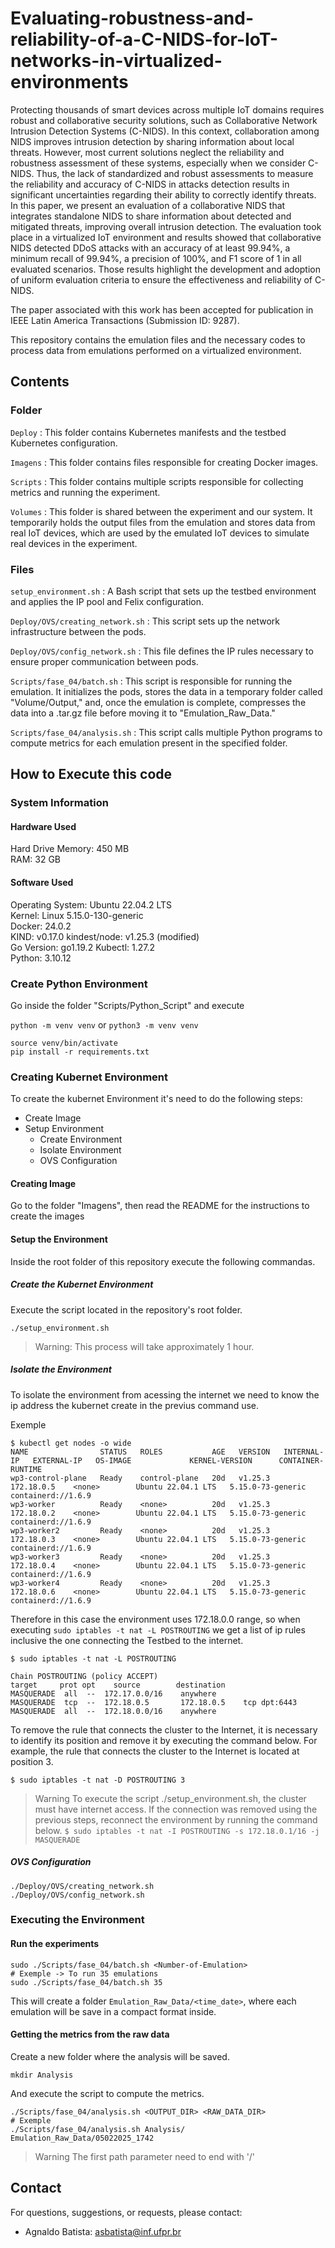 # Evaluating-robustness-and-reliability-of-a-C-NIDS-for-IoT-networks-in-virtualized-environments
Protecting thousands of smart devices across multiple IoT domains requires robust and collaborative security solutions, such as Collaborative Network Intrusion Detection Systems (C-NIDS). In this context, collaboration among NIDS improves intrusion detection by sharing information about local threats. However, most current solutions neglect the reliability and robustness assessment of these systems, especially when we consider C-NIDS. Thus, the lack of standardized and robust assessments to measure the reliability and accuracy of C-NIDS in attacks detection results in significant uncertainties regarding their ability to correctly identify threats. In this paper, we present an evaluation of a collaborative NIDS that integrates standalone NIDS to share information about detected and mitigated threats, improving overall intrusion detection. The evaluation took place in a virtualized IoT environment and results showed that collaborative NIDS detected DDoS attacks with an accuracy of at least 99.94%, a minimum recall of 99.94%, a precision of 100%, and F1 score of 1 in all evaluated scenarios. Those results highlight the development and adoption of uniform evaluation criteria to ensure the effectiveness and reliability of C-NIDS.

The paper associated with this work has been accepted for publication in IEEE Latin America Transactions (Submission ID: 9287).

This repository contains the emulation files and the necessary codes to process data from emulations performed on a virtualized environment.

## Contents

### Folder

`Deploy` : This folder contains Kubernetes manifests and the testbed Kubernetes configuration.

`Imagens` : This folder contains files responsible for creating Docker images.

`Scripts` : This folder contains multiple scripts responsible for collecting metrics and running the experiment.

`Volumes` : This folder is shared between the experiment and our system. It temporarily holds the output files from the emulation and stores data from real IoT devices, which are used by the emulated IoT devices to simulate real devices in the experiment.

### Files

`setup_environment.sh` : A Bash script that sets up the testbed environment and applies the IP pool and Felix configuration.

`Deploy/OVS/creating_network.sh` : This script sets up the network infrastructure between the pods.

`Deploy/OVS/config_network.sh` : This file defines the IP rules necessary to ensure proper communication between pods.

`Scripts/fase_04/batch.sh` : This script is responsible for running the emulation. It initializes the pods, stores the data in a temporary folder called "Volume/Output," and, once the emulation is complete, compresses the data into a .tar.gz file before moving it to "Emulation_Raw_Data."

`Scripts/fase_04/analysis.sh` :  This script calls multiple Python programs to compute metrics for each emulation present in the specified folder.

## How to Execute this code

### System Information

#### Hardware Used

Hard Drive Memory: 450 MB  
RAM: 32 GB  


#### Software Used

Operating System: Ubuntu 22.04.2 LTS               
Kernel: Linux 5.15.0-130-generic   
Docker: 24.0.2  
KIND: v0.17.0
kindest/node: v1.25.3 (modified)  
Go Version: go1.19.2
Kubectl: 1.27.2  
Python: 3.10.12

### Create Python Environment

Go inside the folder "Scripts/Python_Script" and execute

`python -m venv venv` or `python3 -m venv venv`

```
source venv/bin/activate
pip install -r requirements.txt
```

### Creating Kubernet Environment

To create the kubernet Environment it's need to do the following steps:
- Create Image
- Setup Environment
    - Create Environment
    - Isolate Environment
    - OVS Configuration

#### Creating Image

Go to the folder "Imagens", then read the README for the instructions to create the images

#### Setup the Environment

Inside the root folder of this repository execute the following commandas.

##### Create the Kubernet Environment
Execute the script located in the repository's root folder.

```
./setup_environment.sh
```
> Warning: This process will take approximately 1 hour.

##### Isolate the Environment

To isolate the environment from acessing the internet we need to know the ip address the kubernet create in the previus command use.


Exemple


```
$ kubectl get nodes -o wide
NAME                STATUS   ROLES           AGE   VERSION   INTERNAL-IP   EXTERNAL-IP   OS-IMAGE             KERNEL-VERSION      CONTAINER-RUNTIME
wp3-control-plane   Ready    control-plane   20d   v1.25.3   172.18.0.5    <none>        Ubuntu 22.04.1 LTS   5.15.0-73-generic   containerd://1.6.9
wp3-worker          Ready    <none>          20d   v1.25.3   172.18.0.2    <none>        Ubuntu 22.04.1 LTS   5.15.0-73-generic   containerd://1.6.9
wp3-worker2         Ready    <none>          20d   v1.25.3   172.18.0.3    <none>        Ubuntu 22.04.1 LTS   5.15.0-73-generic   containerd://1.6.9
wp3-worker3         Ready    <none>          20d   v1.25.3   172.18.0.4    <none>        Ubuntu 22.04.1 LTS   5.15.0-73-generic   containerd://1.6.9
wp3-worker4         Ready    <none>          20d   v1.25.3   172.18.0.6    <none>        Ubuntu 22.04.1 LTS   5.15.0-73-generic   containerd://1.6.9
```
Therefore in this case the environment uses 172.18.0.0 range, so when executing `sudo iptables -t nat -L POSTROUTING` we get a list of ip rules inclusive the one connecting the Testbed to the internet.

```
$ sudo iptables -t nat -L POSTROUTING

Chain POSTROUTING (policy ACCEPT)
target     prot opt    source        destination         
MASQUERADE  all  --  172.17.0.0/16    anywhere            
MASQUERADE  tcp  --  172.18.0.5       172.18.0.5    tcp dpt:6443
MASQUERADE  all  --  172.18.0.0/16    anywhere 
```

To remove the rule that connects the cluster to the Internet, it is necessary to identify its position and remove it by executing the command below. For example, the rule that connects the cluster to the Internet is located at position 3.

```
$ sudo iptables -t nat -D POSTROUTING 3
```

>Warning
>To execute the script ./setup_environment.sh, the cluster must have internet access. If the connection was removed using the previous steps, reconnect the environment by running the command below.
`$ sudo iptables -t nat -I POSTROUTING -s 172.18.0.1/16 -j MASQUERADE`


##### OVS Configuration
```
./Deploy/OVS/creating_network.sh
./Deploy/OVS/config_network.sh
```

### Executing the Environment


#### Run the experiments
```
sudo ./Scripts/fase_04/batch.sh <Number-of-Emulation>
# Exemple -> To run 35 emulations
sudo ./Scripts/fase_04/batch.sh 35
```

This will create a folder `Emulation_Raw_Data/<time_date>`, where each emulation will be save in a compact format inside.

#### Getting the metrics from the raw data

Create a new folder where the analysis will be saved.

```
mkdir Analysis
```

And execute the script to compute the metrics.

```
./Scripts/fase_04/analysis.sh <OUTPUT_DIR> <RAW_DATA_DIR>
# Exemple
./Scripts/fase_04/analysis.sh Analysis/ Emulation_Raw_Data/05022025_1742
```
> Warning
> The first path parameter need to end with '/'

## Contact

For questions, suggestions, or requests, please contact:

- Agnaldo Batista: [asbatista@inf.ufpr.br](mailto:asbatista@inf.ufpr.br)
